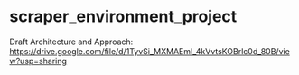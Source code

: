 # scraper_environment_project

Draft Architecture and Approach:
https://drive.google.com/file/d/1TyvSi_MXMAEmI_4kVvtsKOBrlc0d_80B/view?usp=sharing 
